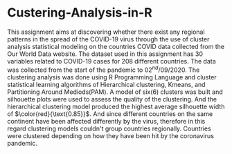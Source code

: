 # Custering-Analysis-in-R
This assignment aims at discovering whether there exist any regional patterns in the spread of the COVID-19 virus through the use of cluster analysis statistical modeling on the countries COVID data collected from the Our World Data website. The dataset used in this assignment has 30 variables related to COVID-19 cases for 208 different countries. The data was collected from the start of the pandemic to $02^{nd}/09/2020$.   The clustering analysis was done using R Programming Language and cluster statistical learning algorithms of Hierarchical clustering, Kmeans, and Partitioning Around Mediods(PAM). A model of six(6) clusters was built and silhouette plots were used to assess the quality of the clustering. And the hierarchical clustering model produced the highest average silhouette width of $\color{red}{\text{0.85}}$. And since different countries on the same continent have been affected differently by the virus, therefore in this regard clustering models couldn't group countries regionally. Countries were clustered depending on how they have been hit by the coronavirus pandemic.
